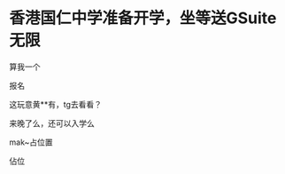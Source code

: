 # 香港国仁中学准备开学，坐等送GSuite无限


算我一个

报名<img src="static/image/smiley/default/lol.gif" smilieid="12" border="0" alt="" />

这玩意黄**有，tg去看看？

来晚了么，还可以入学么<img id="aimg_SzBp0" onclick="zoom(this, this.src, 0, 0, 0)" class="zoom" src="https://cdn.jsdelivr.net/gh/hishis/forum-master/public/images/patch.gif" onmouseover="img_onmouseoverfunc(this)" onload="thumbImg(this)" border="0" alt="" />

mak~占位置

佔位
